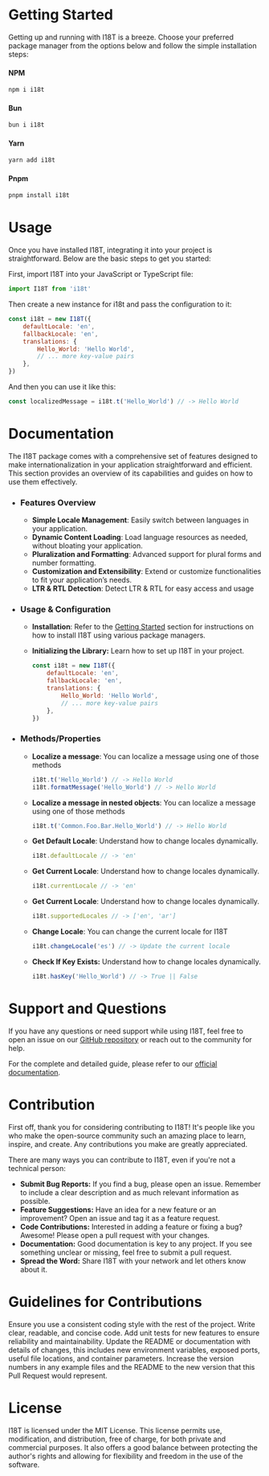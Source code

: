 # Getting Started

Getting up and running with I18T is a breeze. Choose your preferred package manager from the options below and follow the simple installation steps:

#### NPM

```bash
npm i i18t
```

#### Bun

```bash
bun i i18t
```

#### Yarn

```bash
yarn add i18t
```

#### Pnpm

```bash
pnpm install i18t
```

# Usage

Once you have installed I18T, integrating it into your project is straightforward. Below are the basic steps to get you started:

First, import I18T into your JavaScript or TypeScript file:

```javascript
import I18T from 'i18t'
```

Then create a new instance for i18t and pass the configuration to it:

```javascript
const i18t = new I18T({
	defaultLocale: 'en',
	fallbackLocale: 'en',
	translations: {
		Hello_World: 'Hello World',
		// ... more key-value pairs
	},
})
```

And then you can use it like this:

```javascript
const localizedMessage = i18t.t('Hello_World') // -> Hello World
```

# Documentation

The I18T package comes with a comprehensive set of features designed to make internationalization in your application straightforward and efficient. This section provides an overview of its capabilities and guides on how to use them effectively.

-   ### Features Overview

    -   **Simple Locale Management**: Easily switch between languages in your application.
    -   **Dynamic Content Loading**: Load language resources as needed, without bloating your application.
    -   **Pluralization and Formatting**: Advanced support for plural forms and number formatting.
    -   **Customization and Extensibility**: Extend or customize functionalities to fit your application’s needs.
    -   **LTR & RTL Detection**: Detect LTR & RTL for easy access and usage

-   ### Usage & Configuration

    -   **Installation**: Refer to the [Getting Started](#getting-started) section for instructions on how to install I18T using various package managers.

    -   **Initializing the Library:** Learn how to set up I18T in your project.

        ```javascript
        const i18t = new I18T({
        	defaultLocale: 'en',
        	fallbackLocale: 'en',
        	translations: {
        		Hello_World: 'Hello World',
        		// ... more key-value pairs
        	},
        })
        ```

-   ### Methods/Properties

    -   **Localize a message**: You can localize a message using one of those methods

        ```javascript
        i18t.t('Hello_World') // -> Hello World
        i18t.formatMessage('Hello_World') // -> Hello World
        ```

    -   **Localize a message in nested objects**: You can localize a message using one of those methods

        ```javascript
        i18t.t('Common.Foo.Bar.Hello_World') // -> Hello World
        ```

    -   **Get Default Locale**: Understand how to change locales dynamically.

        ```javascript
        i18t.defaultLocale // -> 'en'
        ```

    -   **Get Current Locale**: Understand how to change locales dynamically.

        ```javascript
        i18t.currentLocale // -> 'en'
        ```

    -   **Get Current Locale**: Understand how to change locales dynamically.

        ```javascript
        i18t.supportedLocales // -> ['en', 'ar']
        ```

    -   **Change Locale**: You can change the current locale for I18T

        ```javascript
        i18t.changeLocale('es') // -> Update the current locale
        ```

    -   **Check If Key Exists:** Understand how to change locales dynamically.

        ```javascript
        i18t.hasKey('Hello_World') // -> True || False
        ```

# Support and Questions

If you have any questions or need support while using I18T, feel free to open an issue on our [GitHub repository](#link-to-repo) or reach out to the community for help.

For the complete and detailed guide, please refer to our [official documentation](#link-to-detailed-docs).

# Contribution

First off, thank you for considering contributing to I18T! It's people like you who make the open-source community such an amazing place to learn, inspire, and create. Any contributions you make are greatly appreciated.

There are many ways you can contribute to I18T, even if you're not a technical person:

-   **Submit Bug Reports:** If you find a bug, please open an issue. Remember to include a clear description and as much relevant information as possible.
-   **Feature Suggestions:** Have an idea for a new feature or an improvement? Open an issue and tag it as a feature request.
-   **Code Contributions:** Interested in adding a feature or fixing a bug? Awesome! Please open a pull request with your changes.
-   **Documentation:** Good documentation is key to any project. If you see something unclear or missing, feel free to submit a pull request.
-   **Spread the Word:** Share I18T with your network and let others know about it.

# Guidelines for Contributions

Ensure you use a consistent coding style with the rest of the project.
Write clear, readable, and concise code.
Add unit tests for new features to ensure reliability and maintainability.
Update the README or documentation with details of changes, this includes new environment variables, exposed ports, useful file locations, and container parameters.
Increase the version numbers in any example files and the README to the new version that this Pull Request would represent.

# License

I18T is licensed under the MIT License. This license permits use, modification, and distribution, free of charge, for both private and commercial purposes. It also offers a good balance between protecting the author's rights and allowing for flexibility and freedom in the use of the software.
